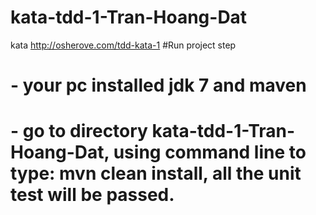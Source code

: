 # kata-tdd-1-Tran-Hoang-Dat
kata http://osherove.com/tdd-kata-1
#Run project step
# - your pc installed jdk 7 and maven
# - go to directory kata-tdd-1-Tran-Hoang-Dat, using command line to type: mvn clean install, all the unit test will be passed.
